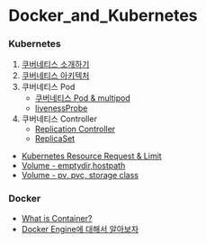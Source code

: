 # Docker_and_Kubernetes

### Kubernetes ###
1. [쿠버네티스 소개하기](https://chaaaaewoncode.tistory.com/53)
4. [쿠버네티스 아키텍처](https://chaaaaewoncode.tistory.com/98)
5. 쿠버네티스 Pod
   - [쿠버네티스 Pod & multipod](https://chaaaaewoncode.tistory.com/87)
   - [livenessProbe](https://chaaaaewoncode.tistory.com/99)
7. 쿠버네티스 Controller
   - [Replication Controller](https://chaaaaewoncode.tistory.com/89)
   - [ReplicaSet](https://chaaaaewoncode.tistory.com/90)

- [Kubernetes Resource Request & Limit](https://chaaaaewoncode.tistory.com/78)
- [Volume - emptydir,hostpath](https://chaaaaewoncode.tistory.com/46)
- [Volume - pv, pvc, storage class](https://chaaaaewoncode.tistory.com/56)

### Docker ###
- [What is Container?](https://chaaaaewoncode.tistory.com/55)
- [Docker Engine에 대해서 알아보자](https://chaaaaewoncode.tistory.com/54)

